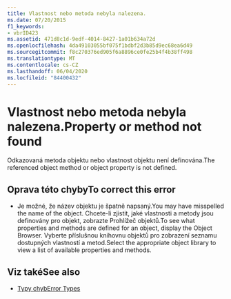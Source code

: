 ```yaml
---
title: Vlastnost nebo metoda nebyla nalezena.
ms.date: 07/20/2015
f1_keywords:
- vbrID423
ms.assetid: 471d8c1d-9edf-4014-8427-1a01b634a72d
ms.openlocfilehash: 4da49103055bf075f1bdbf2d3b85d9ec68ea6d49
ms.sourcegitcommit: f8c270376ed905f6a8896ce0fe25b4f4b38ff498
ms.translationtype: MT
ms.contentlocale: cs-CZ
ms.lasthandoff: 06/04/2020
ms.locfileid: "84400432"
---
```

# <a name="property-or-method-not-found"></a><span data-ttu-id="e5f0b-102">Vlastnost nebo metoda nebyla nalezena.</span><span class="sxs-lookup"><span data-stu-id="e5f0b-102">Property or method not found</span></span>
<span data-ttu-id="e5f0b-103">Odkazovaná metoda objektu nebo vlastnost objektu není definována.</span><span class="sxs-lookup"><span data-stu-id="e5f0b-103">The referenced object method or object property is not defined.</span></span>  
  
## <a name="to-correct-this-error"></a><span data-ttu-id="e5f0b-104">Oprava této chyby</span><span class="sxs-lookup"><span data-stu-id="e5f0b-104">To correct this error</span></span>  
  
- <span data-ttu-id="e5f0b-105">Je možné, že název objektu je špatně napsaný.</span><span class="sxs-lookup"><span data-stu-id="e5f0b-105">You may have misspelled the name of the object.</span></span> <span data-ttu-id="e5f0b-106">Chcete-li zjistit, jaké vlastnosti a metody jsou definovány pro objekt, zobrazte Prohlížeč objektů.</span><span class="sxs-lookup"><span data-stu-id="e5f0b-106">To see what properties and methods are defined for an object, display the Object Browser.</span></span> <span data-ttu-id="e5f0b-107">Vyberte příslušnou knihovnu objektů pro zobrazení seznamu dostupných vlastností a metod.</span><span class="sxs-lookup"><span data-stu-id="e5f0b-107">Select the appropriate object library to view a list of available properties and methods.</span></span>  
  
## <a name="see-also"></a><span data-ttu-id="e5f0b-108">Viz také</span><span class="sxs-lookup"><span data-stu-id="e5f0b-108">See also</span></span>

- [<span data-ttu-id="e5f0b-109">Typy chyb</span><span class="sxs-lookup"><span data-stu-id="e5f0b-109">Error Types</span></span>](../../programming-guide/language-features/error-types.md)
